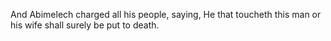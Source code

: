 And Abimelech charged all his people, saying, He that toucheth this man or his wife shall surely be put to death.
